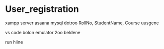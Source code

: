 # User_registration

xampp server asaana 
mysql dotroo  RollNo, StudentName, Course uusgene

vs code bolon emulator 2oo beldene

run hiine 

